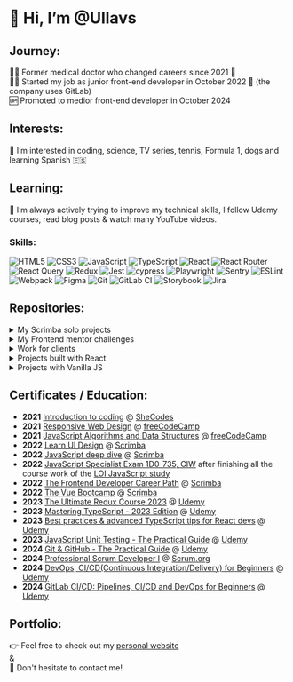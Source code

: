 # 👋 Hi, I’m @Ullavs

## Journey: 
👩‍⚕️ Former medical doctor who changed careers since 2021 🔀  
👩‍💼 Started my job as junior front-end developer in October 2022 🚀 (the company uses GitLab)  
🆙 Promoted to medior front-end developer in October 2024

## Interests:
👀 I’m interested in coding, science, TV series, tennis, Formula 1, dogs and learning Spanish 🇪🇸

## Learning:
🌱 I’m always actively trying to improve my technical skills, I follow Udemy courses, read blog posts & watch many YouTube videos.

### Skills:
![HTML5](https://img.shields.io/badge/html5-%23E34F26.svg?style=for-the-badge&logo=html5&logoColor=white)  ![CSS3](https://img.shields.io/badge/css3-%231572B6.svg?style=for-the-badge&logo=css3&logoColor=white)  ![JavaScript](https://img.shields.io/badge/javascript-%23323330.svg?style=for-the-badge&logo=javascript&logoColor=%23F7DF1E)  ![TypeScript](https://img.shields.io/badge/typescript-%23007ACC.svg?style=for-the-badge&logo=typescript&logoColor=white)  ![React](https://img.shields.io/badge/react-%2320232a.svg?style=for-the-badge&logo=react&logoColor=%2361DAFB) ![React Router](https://img.shields.io/badge/React_Router-CA4245?style=for-the-badge&logo=react-router&logoColor=white) ![React Query](https://img.shields.io/badge/-React%20Query-FF4154?style=for-the-badge&logo=react%20query&logoColor=white) ![Redux](https://img.shields.io/badge/redux-%23593d88.svg?style=for-the-badge&logo=redux&logoColor=white) ![Jest](https://img.shields.io/badge/-jest-%23C21325?style=for-the-badge&logo=jest&logoColor=white) ![cypress](https://img.shields.io/badge/-cypress-%23E5E5E5?style=for-the-badge&logo=cypress&logoColor=058a5e) ![Playwright](https://img.shields.io/badge/-playwright-%232EAD33?style=for-the-badge&logo=playwright&logoColor=white) 	![Sentry](https://img.shields.io/badge/sentry-%23362D59.svg?style=for-the-badge&logo=sentry&logoColor=white) ![ESLint](https://img.shields.io/badge/ESLint-4B3263?style=for-the-badge&logo=eslint&logoColor=white) ![Webpack](https://img.shields.io/badge/webpack-%238DD6F9.svg?style=for-the-badge&logo=webpack&logoColor=black) ![Figma](https://img.shields.io/badge/figma-%23F24E1E.svg?style=for-the-badge&logo=figma&logoColor=white) ![Git](https://img.shields.io/badge/git-%23F05033.svg?style=for-the-badge&logo=git&logoColor=white) ![GitLab CI](https://img.shields.io/badge/gitlab%20ci-%23181717.svg?style=for-the-badge&logo=gitlab&logoColor=white) ![Storybook](https://img.shields.io/badge/-Storybook-FF4785?style=for-the-badge&logo=storybook&logoColor=white) ![Jira](https://img.shields.io/badge/jira-%230A0FFF.svg?style=for-the-badge&logo=jira&logoColor=white)

## Repositories:
<details>
  <summary>My Scrimba solo projects</summary>
  <p>Throughout the <a href="https://scrimba.com/learn/frontend">Scrimba front-end developer career path</a> you are encouraged to do multiple solo projects. Solo means there will be no guidance or solution to the challenge; only the design and requirements of the projects are given.</p>
  <blockquote>
    <ul>
      <li><a href="https://github.com/Ullavs/quizzical">Quizzical (React)</a></li>
      <li><a href="https://github.com/Ullavs/travel-journal">Travel Journal (React)</a></li>
      <li><a href="https://github.com/Ullavs/digital-business-card">Digital business card (React)</a></li>
      <li><a href="https://github.com/Ullavs/movie-watchlist">Movie watchlist</a></li>
      <li><a href="https://github.com/Ullavs/unit-converter">Unit converter</a></li>
      <li><a href="https://github.com/Ullavs/password-generator">Password generator</a></li>
      <li><a href="https://github.com/Ullavs/invoice-creator">Invoice creator</a></li>
      <li><a href="https://github.com/Ullavs/color-scheme-generator">Color scheme generator</a></li>
    </ul>
  </blockquote>
</details> 

<details>
  <summary>My Frontend mentor challenges</summary>
  <p><a href="https://www.frontendmentor.io/">Frontend Mentor</a> provides front-end challenges that include professional web designs. These allow you to practice building websites in a realistic workflow. Taking these challenges will help you improve your skills, gain experience creating websites, and build up a project portfolio.</p>
  <blockquote>
     <ul>
      <li><a href="https://github.com/Ullavs/frontend-mentor/tree/main/001">Challenge 1</a></li>
      <li><a href="https://github.com/Ullavs/frontend-mentor/tree/main/002">Challenge 2</a></li>
      <li><a href="https://github.com/Ullavs/frontend-mentor/tree/main/003">Challenge 3</a></li>
      <li><a href="https://github.com/Ullavs/frontend-mentor/tree/main/004">Challenge 4</a></li>
      <li><a href="https://github.com/Ullavs/frontend-mentor/tree/main/005">Challenge 5</a></li>
      <li><a href="https://github.com/Ullavs/frontend-mentor/tree/main/006">Challenge 6</a></li>
      <li><a href="https://github.com/Ullavs/frontend-mentor/tree/main/007">Challenge 7</a></li>
      <li><a href="https://github.com/Ullavs/frontend-mentor/tree/main/008">Challenge 8 - IN PROGRESS</a></li>
  </blockquote>
</details> 

<details>
  <summary>Work for clients</summary>
  <blockquote>
    <ul>
      <li><a href="https://github.com/Ullavs/saritlaufer.nl">Website for a friends business</a></li>
    </ul>
  </blockquote>
</details>
  
  <details>
  <summary>Projects built with React</summary>
  <blockquote>
     <ul>
       <li><a href="https://github.com/Ullavs/rulespadel">Rules padel - IN PROGRESS</a></li> 
      <li><a href="https://github.com/Ullavs/quizzical">Quizzical</a></li>
      <li><a href="https://github.com/Ullavs/travel-journal">Travel Journal</a></li>
      <li><a href="https://github.com/Ullavs/digital-business-card">Digital business card</a></li>
    </ul>
  </blockquote>
</details>

<details>
  <summary>Projects with Vanilla JS</summary>
  <blockquote>
    <ul>
      <li><a href="https://github.com/Ullavs/memory">Memory Game</a></li>
      <li><a href="https://github.com/Ullavs/calculator">Calculator</a></li>
      <li><a href="https://github.com/Ullavs/dashboard">Dashboard</a></li>
    </ul>
  </blockquote>
</details> 

## Certificates / Education:
- **2021** [Introduction to coding](https://www.shecodes.io/certificates/af3c717e8a247f24835e4a2ca1dd795c) @ [SheCodes](https://www.shecodes.io/)
- **2021** [Responsive Web Design](https://www.freecodecamp.org/certification/ullavs/responsive-web-design) @ [freeCodeCamp](https://www.freecodecamp.org/)
- **2021** [JavaScript Algorithms and Data Structures](https://www.freecodecamp.org/certification/ullavs/javascript-algorithms-and-data-structures) @ [freeCodeCamp](https://www.freecodecamp.org/)
- **2022** [Learn UI Design](https://scrimba.com/certificate/uYPN6zcN/gdesignbootcamp) @ [Scrimba](https://scrimba.com/)
- **2022** [JavaScript deep dive](https://scrimba.com/certificate/uYPN6zcN/gjavascript) @ [Scrimba](https://scrimba.com/)
- **2022** [JavaScript Specialist Exam 1D0-735, CIW](https://cp.certmetrics.com/ciwcerts/en/public/verify/credential/f9947a241dd14a6eb79b490ee577f58b) after finishing all the course work of the [LOI JavaScript study](https://www.loi.nl/n-3374-hbo-programmeren-in-javascript)
- **2022** [The Frontend Developer Career Path](https://scrimba.com/certificate/uYPN6zcN/gfrontend) @ [Scrimba](https://scrimba.com/)
- **2022** [The Vue Bootcamp](https://scrimba.com/certificate/uYPN6zcN/gvue) @ [Scrimba](https://scrimba.com/)
- **2023** [The Ultimate Redux Course 2023](https://www.udemy.com/certificate/UC-1835230b-3531-4d2d-aff3-a313efc0230f/) @ [Udemy](https://www.udemy.com/)
- **2023** [Mastering TypeScript - 2023 Edition](https://www.udemy.com/certificate/UC-00472fe8-5fde-4f15-8138-b58a5d39d3af/) @ [Udemy](https://www.udemy.com/)
- **2023** [Best practices & advanced TypeScript tips for React devs](https://www.udemy.com/certificate/UC-24b2fdac-8d35-427a-8fe2-8684d2d70a90/) @ [Udemy](https://www.udemy.com/)
- **2023** [JavaScript Unit Testing - The Practical Guide](https://www.udemy.com/certificate/UC-79d9f769-a4be-43d2-858c-85943d512568/) @ [Udemy](https://www.udemy.com/)
- **2024** [Git & GitHub - The Practical Guide](https://www.udemy.com/certificate/UC-465a6a04-dc15-4144-9d82-e9252a569600) @ [Udemy](https://www.udemy.com/)
- **2024** [Professional Scrum Developer I](https://www.scrum.org/certificates/1092346) @ [Scrum.org](https://www.scrum.org/)
- **2024** [DevOps, CI/CD(Continuous Integration/Delivery) for Beginners](https://www.udemy.com/certificate/UC-3e22e31c-3482-41e3-9dbc-cacd3c4866f0/) @ [Udemy](https://www.udemy.com/)
- **2024** [GitLab CI/CD: Pipelines, CI/CD and DevOps for Beginners](https://www.udemy.com/certificate/UC-ba68c978-987f-4395-bf65-443ac92f58d9/) @ [Udemy](https://www.udemy.com/)
  
## Portfolio:
👉 Feel free to check out my [personal website](https://ullavs.nl)  
  &  
📩 Don't hesitate to contact me! 

